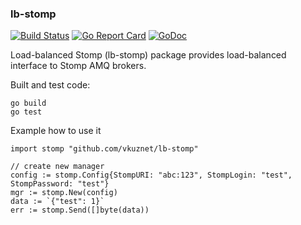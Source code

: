 ### lb-stomp

[![Build Status](https://travis-ci.org/vkuznet/lb-stomp.svg?branch=master)](https://travis-ci.org/vkuznet/lb-stomp)
[![Go Report Card](https://goreportcard.com/badge/github.com/vkuznet/lb-stomp)](https://goreportcard.com/report/github.com/vkuznet/lb-stomp)
[![GoDoc](https://godoc.org/github.com/vkuznet/lb-stomp?status.svg)](https://godoc.org/github.com/vkuznet/lb-stomp)

Load-balanced Stomp (lb-stomp) package provides load-balanced
interface to Stomp AMQ brokers.

Built and test code:
```
go build
go test
```

Example how to use it
```
import stomp "github.com/vkuznet/lb-stomp"

// create new manager
config := stomp.Config{StompURI: "abc:123", StompLogin: "test", StompPassword: "test"}
mgr := stomp.New(config)
data := `{"test": 1}`
err := stomp.Send([]byte(data))
```
